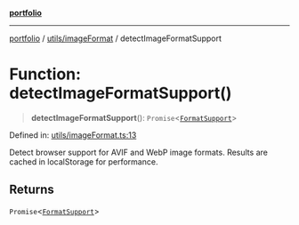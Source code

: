 [**portfolio**](../../../README.md)

***

[portfolio](../../../modules.md) / [utils/imageFormat](../README.md) / detectImageFormatSupport

# Function: detectImageFormatSupport()

> **detectImageFormatSupport**(): `Promise`\<[`FormatSupport`](../interfaces/FormatSupport.md)\>

Defined in: [utils/imageFormat.ts:13](https://github.com/tnorlund/Portfolio/blob/588527e4555598f56848c0685159b6fd2999c882/portfolio/utils/imageFormat.ts#L13)

Detect browser support for AVIF and WebP image formats.
Results are cached in localStorage for performance.

## Returns

`Promise`\<[`FormatSupport`](../interfaces/FormatSupport.md)\>

